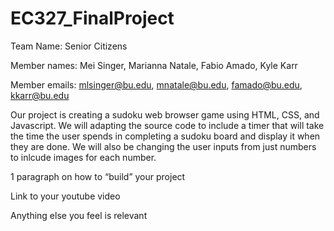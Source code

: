 # EC327_FinalProject

Team Name: Senior Citizens

Member names: Mei Singer, Marianna Natale, Fabio Amado, Kyle Karr

Member emails: mlsinger@bu.edu, mnatale@bu.edu, famado@bu.edu, kkarr@bu.edu

Our project is creating a sudoku web browser game using HTML, CSS, and Javascript. We will adapting the source code to include a timer that will take the time the user spends in completing a sudoku board and display it when they are done. We will also be changing the user inputs from just numbers to inlcude images for each number.

1 paragraph on how to “build” your project

Link to your youtube video

Anything else you feel is relevant
